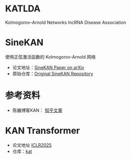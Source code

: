 # KATLDA
Kolmogorov–Arnold Networks lncRNA Disease Association

# SineKAN

使用正弦激活函数的 Kolmogorov-Arnold 网络

- 论文地址：[SineKAN Paper on arXiv](https://arxiv.org/html/2407.04149?_immersive_translate_auto_translate=1)
- 原始仓库：[Original SineKAN Repository](https://github.com/ereinha/SineKAN)

# 参考资料
- 陈巍博客KAN： [知乎文章](https://zhuanlan.zhihu.com/p/695830208)

# KAN Transformer
- 论文地址 [ICLR2025](https://openreview.net/forum?id=BCeock53nt)
- 仓库：[kat](https://github.com/Adamdad/kat)